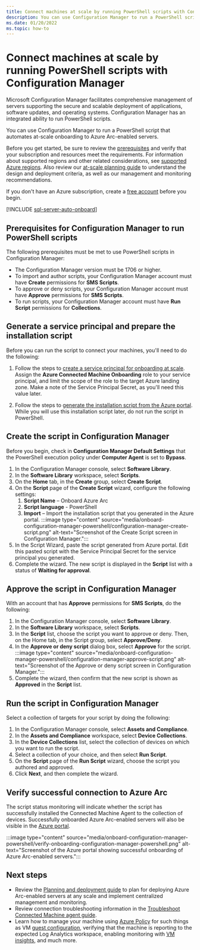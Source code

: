 ```yaml
---
title: Connect machines at scale by running PowerShell scripts with Configuration Manager
description: You can use Configuration Manager to run a PowerShell script that automates at-scale onboarding to Azure Arc-enabled servers.
ms.date: 01/20/2022
ms.topic: how-to
---
```


# Connect machines at scale by running PowerShell scripts with Configuration Manager

Microsoft Configuration Manager facilitates comprehensive management of servers supporting the secure and scalable deployment of applications, software updates, and operating systems. Configuration Manager has an integrated ability to run PowerShell scripts.

You can use Configuration Manager to run a PowerShell script that automates at-scale onboarding to Azure Arc-enabled servers.

Before you get started, be sure to review the [prerequisites](prerequisites.md) and verify that your subscription and resources meet the requirements. For information about supported regions and other related considerations, see [supported Azure regions](overview.md#supported-regions). Also review our [at-scale planning guide](plan-at-scale-deployment.md) to understand the design and deployment criteria, as well as our management and monitoring recommendations.

If you don't have an Azure subscription, create a [free account](https://azure.microsoft.com/free/?WT.mc_id=A261C142F) before you begin.

[!INCLUDE [sql-server-auto-onboard](includes/sql-server-auto-onboard.md)]

## Prerequisites for Configuration Manager to run PowerShell scripts

The following prerequisites must be met to use PowerShell scripts in Configuration Manager:

- The Configuration Manager version must be 1706 or higher.
- To import and author scripts, your Configuration Manager account must have **Create** permissions for **SMS Scripts**.
- To approve or deny scripts, your Configuration Manager account must have **Approve** permissions for **SMS Scripts**.
- To run scripts, your Configuration Manager account must have **Run Script** permissions for **Collections**.

## Generate a service principal and prepare the installation script

Before you can run the script to connect your machines, you'll need to do the following:

1. Follow the steps to [create a service principal for onboarding at scale](onboard-service-principal.md#create-a-service-principal-for-onboarding-at-scale). Assign the **Azure Connected Machine Onboarding** role to your service principal, and limit the scope of the role to the target Azure landing zone. Make a note of the Service Principal Secret, as you'll need this value later.

2. Follow the steps to [generate the installation script from the Azure portal](onboard-service-principal.md#generate-the-installation-script-from-the-azure-portal). While you will use this installation script later, do not run the script in PowerShell.

## Create the script in Configuration Manager

Before you begin, check in **Configuration Manager Default Settings** that the PowerShell execution policy under **Computer Agent** is set to **Bypass**.

1. In the Configuration Manager console, select **Software Library**.
1. In the **Software Library** workspace, select **Scripts**.
1. On the **Home** tab, in the **Create** group, select **Create Script**.
1. On the **Script** page of the **Create Script** wizard, configure the following settings:
   1. **Script Name** – Onboard Azure Arc
   1. **Script language** - PowerShell
   1. **Import** – Import the installation script that you generated in the Azure portal.
      :::image type="content" source="media/onboard-configuration-manager-powershell/configuration-manager-create-script.png" alt-text="Screenshot of the Create Script screen in Configuration Manager.":::
1. In the Script Wizard, paste the script generated from Azure portal. Edit this pasted script with the Service Principal Secret for the service principal you generated.
1. Complete the wizard. The new script is displayed in the **Script** list with a status of **Waiting for approval**.

## Approve the script in Configuration Manager

With an account that has **Approve** permissions for **SMS Scripts**, do the following:

1. In the Configuration Manager console, select **Software Library**.
1. In the **Software Library** workspace, select **Scripts**.
1. In the **Script** list, choose the script you want to approve or deny. Then, on the Home tab, in the Script group, select **Approve/Deny**.
1. In the **Approve or deny script** dialog box, select **Approve** for the script.
   :::image type="content" source="media/onboard-configuration-manager-powershell/configuration-manager-approve-script.png" alt-text="Screenshot of the Approve or deny script screen in Configuration Manager.":::
1. Complete the wizard, then confirm that the new script is shown as **Approved** in the **Script** list.

## Run the script in Configuration Manager

Select a collection of targets for your script by doing the following:

1. In the Configuration Manager console, select **Assets and Compliance**.
1. In the **Assets and Compliance** workspace, select **Device Collections**.
1. In the **Device Collections** list, select the collection of devices on which you want to run the script.
1. Select a collection of your choice, and then select **Run Script**.
1. On the **Script** page of the **Run Script** wizard, choose the script you authored and approved.
1. Click **Next**, and then complete the wizard.

## Verify successful connection to Azure Arc

The script status monitoring will indicate whether the script has successfully installed the Connected Machine Agent to the collection of devices. Successfully onboarded Azure Arc-enabled servers will also be visible in the [Azure portal](https://aka.ms/hybridmachineportal).

:::image type="content" source="media/onboard-configuration-manager-powershell/verify-onboarding-configuration-manager-powershell.png" alt-text="Screenshot of the Azure portal showing successful onboarding of Azure Arc-enabled servers.":::

## Next steps

- Review the [Planning and deployment guide](plan-at-scale-deployment.md) to plan for deploying Azure Arc-enabled servers at any scale and implement centralized management and monitoring.
- Review connection troubleshooting information in the [Troubleshoot Connected Machine agent guide](troubleshoot-agent-onboard.md).
- Learn how to manage your machine using [Azure Policy](../../governance/policy/overview.md) for such things as VM [guest configuration](../../governance/machine-configuration/overview.md), verifying that the machine is reporting to the expected Log Analytics workspace, enabling monitoring with [VM insights](/azure/azure-monitor/vm/vminsights-enable-policy), and much more.